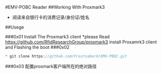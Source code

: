 #EMV-POBC Reader
##Working With Proxmark3 

* 阅读来自银行卡的消费记录/身份证/姓名

##Usege

###0x01 Install The Proxmark3 client
*please Read https://github.com/RfidResearchGroup/proxmark3
install Proxamrk3 client and Flashing the boot
###0x02
```javascript
* git clone https://github.com/FrostsaberX/EMV-PBOC.git
```
###0x03
配置proxmark客户端所在的绝对路径

